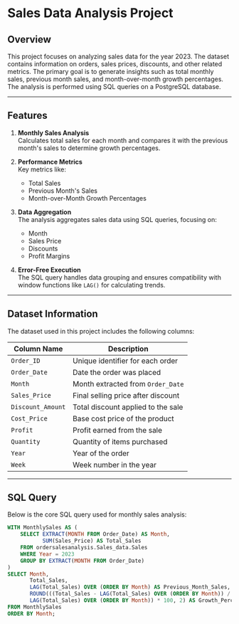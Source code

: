 # Sales Data Analysis Project

## Overview

This project focuses on analyzing sales data for the year 2023. The dataset contains information on orders, sales prices, discounts, and other related metrics. The primary goal is to generate insights such as total monthly sales, previous month sales, and month-over-month growth percentages. The analysis is performed using SQL queries on a PostgreSQL database.

---

## Features

1. **Monthly Sales Analysis**  
   Calculates total sales for each month and compares it with the previous month's sales to determine growth percentages.

2. **Performance Metrics**  
   Key metrics like:
   - Total Sales
   - Previous Month's Sales
   - Month-over-Month Growth Percentages

3. **Data Aggregation**  
   The analysis aggregates sales data using SQL queries, focusing on:
   - Month
   - Sales Price
   - Discounts
   - Profit Margins

4. **Error-Free Execution**  
   The SQL query handles data grouping and ensures compatibility with window functions like `LAG()` for calculating trends.

---

## Dataset Information

The dataset used in this project includes the following columns:

| Column Name         | Description                                 |
|----------------------|---------------------------------------------|
| `Order_ID`          | Unique identifier for each order            |
| `Order_Date`        | Date the order was placed                   |
| `Month`             | Month extracted from `Order_Date`           |
| `Sales_Price`       | Final selling price after discount          |
| `Discount_Amount`   | Total discount applied to the sale          |
| `Cost_Price`        | Base cost price of the product              |
| `Profit`            | Profit earned from the sale                 |
| `Quantity`          | Quantity of items purchased                 |
| `Year`              | Year of the order                           |
| `Week`              | Week number in the year                     |

---

## SQL Query

Below is the core SQL query used for monthly sales analysis:

```sql
WITH MonthlySales AS (
    SELECT EXTRACT(MONTH FROM Order_Date) AS Month,
           SUM(Sales_Price) AS Total_Sales
    FROM ordersalesanalysis.Sales_data.Sales
    WHERE Year = 2023
    GROUP BY EXTRACT(MONTH FROM Order_Date)
)
SELECT Month,
       Total_Sales,
       LAG(Total_Sales) OVER (ORDER BY Month) AS Previous_Month_Sales,
       ROUND(((Total_Sales - LAG(Total_Sales) OVER (ORDER BY Month)) / 
       LAG(Total_Sales) OVER (ORDER BY Month)) * 100, 2) AS Growth_Percent
FROM MonthlySales
ORDER BY Month;
